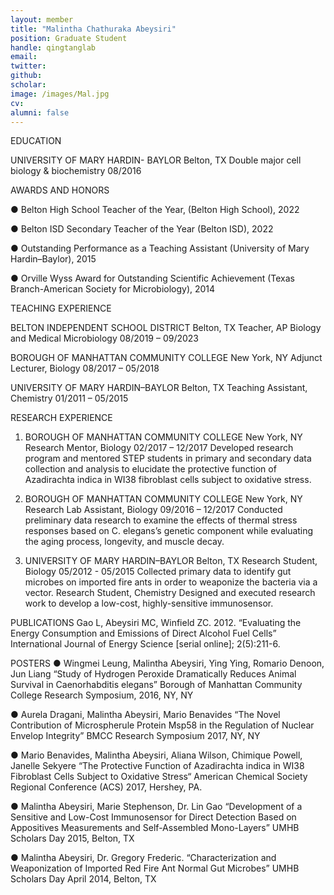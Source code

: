 ```yaml
---
layout: member
title: "Malintha Chathuraka Abeysiri"
position: Graduate Student
handle: qingtanglab
email: 
twitter: 
github: 
scholar: 
image: /images/Mal.jpg
cv: 
alumni: false
---
```


EDUCATION

UNIVERSITY OF MARY HARDIN- BAYLOR Belton, TX
Double major cell biology & biochemistry 08/2016

AWARDS AND HONORS

● Belton High School Teacher of the Year, (Belton High School), 2022

● Belton ISD Secondary Teacher of the Year (Belton ISD), 2022

● Outstanding Performance as a Teaching Assistant (University of Mary
Hardin–Baylor), 2015

● Orville Wyss Award for Outstanding Scientific Achievement (Texas
Branch-American Society for Microbiology), 2014

TEACHING EXPERIENCE

BELTON INDEPENDENT SCHOOL DISTRICT Belton, TX
Teacher, AP Biology and Medical Microbiology 08/2019 – 09/2023

BOROUGH OF MANHATTAN COMMUNITY COLLEGE New York, NY
Adjunct Lecturer, Biology 08/2017 – 05/2018

UNIVERSITY OF MARY HARDIN–BAYLOR Belton, TX
Teaching Assistant, Chemistry 01/2011 – 05/2015

RESEARCH EXPERIENCE

1. BOROUGH OF MANHATTAN COMMUNITY COLLEGE New York, NY
Research Mentor, Biology 02/2017 – 12/2017
Developed research program and mentored STEP students in primary and secondary data
collection and analysis to elucidate the protective function of Azadirachta indica in WI38
fibroblast cells subject to oxidative stress.

3. BOROUGH OF MANHATTAN COMMUNITY COLLEGE New York, NY
Research Lab Assistant, Biology 09/2016 – 12/2017
Conducted preliminary data research to examine the effects of thermal stress responses based on
C. elegans’s genetic component while evaluating the aging process, longevity, and muscle decay.

5. UNIVERSITY OF MARY HARDIN–BAYLOR Belton, TX
Research Student, Biology 05/2012 - 05/2015
Collected primary data to identify gut microbes on imported fire ants in order to weaponize the
bacteria via a vector.
Research Student, Chemistry
Designed and executed research work to develop a low-cost, highly-sensitive immunosensor.

PUBLICATIONS
Gao L, Abeysiri MC, Winfield ZC. 2012. “Evaluating the Energy Consumption and
Emissions of Direct Alcohol Fuel Cells” International Journal of Energy Science [serial
online]; 2(5):211-6.

POSTERS
● Wingmei Leung, Malintha Abeysiri, Ying Ying, Romario Denoon, Jun Liang “Study of
Hydrogen Peroxide Dramatically Reduces Animal Survival in Caenorhabditis elegans”
Borough of Manhattan Community College Research Symposium, 2016, NY, NY

● Aurela Dragani, Malintha Abeysiri, Mario Benavides “The Novel Contribution of
Microspherule Protein Msp58 in the Regulation of Nuclear Envelop Integrity” BMCC
Research Symposium 2017, NY, NY

● Mario Benavides, Malintha Abeysiri, Aliana Wilson, Chimique Powell, Janelle Sekyere
“The Protective Function of Azadirachta indica in WI38 Fibroblast Cells Subject to
Oxidative Stress“ American Chemical Society Regional Conference (ACS) 2017,
Hershey, PA.

● Malintha Abeysiri, Marie Stephenson, Dr. Lin Gao “Development of a Sensitive and
Low-Cost Immunosensor for Direct Detection Based on Appositives Measurements and
Self-Assembled Mono-Layers” UMHB Scholars Day 2015, Belton, TX

● Malintha Abeysiri, Dr. Gregory Frederic. “Characterization and Weaponization of
Imported Red Fire Ant Normal Gut Microbes” UMHB Scholars Day April 2014, Belton,
TX


